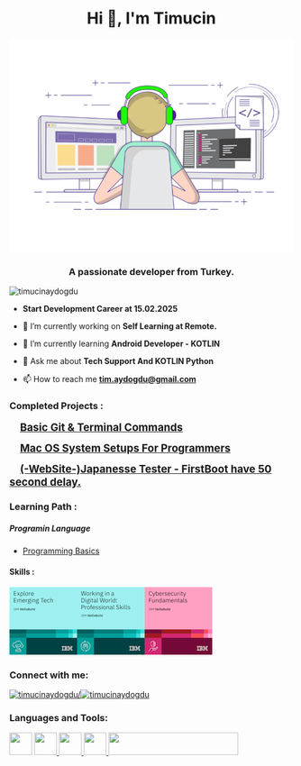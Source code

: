 <h1 align="center">Hi 👋, I'm Timucin</h1>

![](Assests/ProgrammerGif.gif)

<h3 align="center">A passionate developer from Turkey.</h3
<p align="left"> <img src="https://komarev.com/ghpvc/?username=timucinaydogdu&label=Profile%20views&color=0e75b6&style=flat" alt="timucinaydogdu" /> </p>


-  **Start Development Career at 15.02.2025**

- 🔭 I’m currently working on **Self Learning at Remote.**

- 🌱 I’m currently learning **Android Developer - KOTLIN**

- 💬 Ask me about **Tech Support And KOTLIN Python**

- 📫 How to reach me **tim.aydogdu@gmail.com**

<h3 align="left">Completed Projects :</h3>

<font style="font-size: 14pt"><b>&emsp;[Basic Git & Terminal Commands](https://github.com/timucinaydogdu/ProgrammerBasics/blob/main/BasicGit%26TerminalCommands.md) </b> </font><br>

<font style="font-size: 14pt"><b>&emsp;[Mac OS System Setups For Programmers](https://github.com/timucinaydogdu/ProgrammerBasics/blob/main/MacOsBasicComputerSetup.md) </b> </font><br>

<font style="font-size: 14pt"><b>&emsp;[(-WebSite-)Japanesse Tester - FirstBoot have 50 second delay.](https://japanessetester-github-io.onrender.com) </b> </font><br>

<h3 align="left">Learning Path :</h3>

##### Programin Language
-  [Programming Basics ](https://github.com/timucinaydogdu/Basics/blob/main/PythonBasics.md)


<h4 align="left">Skills :</h4>

  <a><img  src="Assests/explore-emerging-tech.png" alt="timucinaydogdu/" height="120" width="120" /></a><a ><img  src="Assests/working-in-a-digital-world-professional-skills.png" alt="timucinaydogdu" height="120" width="120" /></a><a ><img  src="Assests/cybersecurity-fundamentals.png" alt="timucinaydogdu" height="120" width="120" /></a>


<h3 align="left">Connect with me:</h3>
<a href="https://linkedin.com/in/timucinaydogdu/" target="blank"><img  src="https://raw.githubusercontent.com/rahuldkjain/github-profile-readme-generator/master/src/images/icons/Social/linked-in-alt.svg" alt="timucinaydogdu/" height="30" width="40" /></a><a href="https://www.instagram.com/tok.timu" target="blank"><img  src="https://raw.githubusercontent.com/rahuldkjain/github-profile-readme-generator/master/src/images/icons/Social/instagram.svg" alt="timucinaydogdu" height="30" width="40" /></a>

<h3 align="left">Languages and Tools:</h3>

<p align="left"> <a href="https://github.com/" target="_blank" rel="noreferrer"> <img src="https://play-lh.googleusercontent.com/PCpXdqvUWfCW1mXhH1Y_98yBpgsWxuTSTofy3NGMo9yBTATDyzVkqU580bfSln50bFU=w240-h480-rw"  width="40" height="40"/></a>
<a href="https://github.com/adam-p/markdown-here/wiki/Markdown-Cheatsheet" target="_blank" rel="noreferrer"> <img src="https://code.visualstudio.com/assets/home/language-markdown.png" a width="40" height="40"/> </a>
<a href="https://code.visualstudio.com/download" target="_blank" rel="noreferrer"> <img src="https://images-eds-ssl.xboxlive.com/image?url=4rt9.lXDC4H_93laV1_eHM0OYfiFeMI2p9MWie0CvL99U4GA1gf6_kayTt_kBblFwHwo8BW8JXlqfnYxKPmmBRXp912Lw.0Yxg2DfVOh1gnKXRQeKb8m8DA2Jkx6Xwk0yYA23Ude.JrHx3QjJv9hvUNKZhFYJFJP2QtF6zREDZk-&format=source"  width="40" height="40"/> </a>
<a href="https://developer.android.com/studio" target="_blank" rel="noreferrer"> <img src="https://developer.android.com/static/studio/images/android-studio-stable.svg"  width="40" height="40"/> </a>
<a href="https://kotlinlang.org/" target="_blank" rel="noreferrer"> <img src="https://upload.wikimedia.org/wikipedia/commons/thumb/1/11/Kotlin_logo_2021.svg/230px-Kotlin_logo_2021.svg.png"  width="230" height="40"/> </a>


